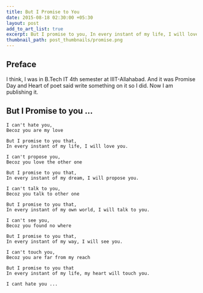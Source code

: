 ```yaml
---
title: But I Promise to You
date: 2015-08-18 02:30:00 +05:30
layout: post
add_to_art_list: true
excerpt: But I promise to you, In every instant of my life, I will love you.
thumbnail_path: post_thumbnails/promise.png
---
```


## Preface
I think, I was in B.Tech IT 4th semester at IIIT-Allahabad. And it was Promise Day and Heart of poet said write something on it so I did. Now I am publishing it.

## But I Promise to you ...

```
I can't hate you,
Becoz you are my love

But I promise to you that,
In every instant of my life, I will love you.
 
I can't propose you,
Becoz you love the other one
 
But I promise to you that,
In every instant of my dream, I will propose you.
 
I can't talk to you,
Becoz you talk to other one
 
But I promise to you that,
In every instant of my own world, I will talk to you.
 
I can't see you,
Becoz you found no where
 
But I promise to you that,
In every instant of my way, I will see you.
 
I can't touch you,
Becoz you are far from my reach
 
But I promise to you that
In every instant of my life, my heart will touch you.
 
I cant hate you ... 

```